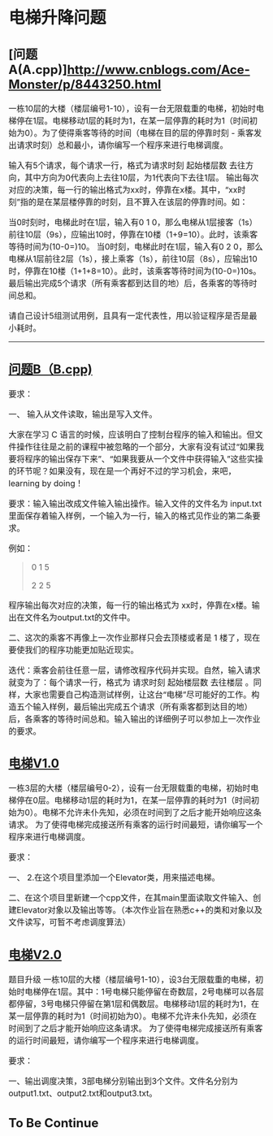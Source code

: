 ﻿<font size=3>

电梯升降问题
============

[问题A(A.cpp)]http://www.cnblogs.com/Ace-Monster/p/8443250.html
--------------
一栋10层的大楼（楼层编号1-10），设有一台无限载重的电梯，初始时电梯停在1层。电梯移动1层的耗时为1，在某一层停靠的耗时为1（时间初始为0）。为了使得乘客等待的时间（电梯在目的层的停靠时刻 - 乘客发出请求时刻）总和最小，请你编写一个程序来进行电梯调度。

输入有5个请求，每个请求一行，格式为请求时刻 起始楼层数 去往方向，其中方向为0代表向上去往10层，为1代表向下去往1层。
输出每次对应的决策，每一行的输出格式为xx时，停靠在x楼。其中，“xx时刻”指的是在某层楼停靠的时刻，且不算入在该层的停靠时间。如：

当0时刻时，电梯此时在1层，输入有0 1 0，那么电梯从1层接客（1s）前往10层（9s），应输出10时，停靠在10楼（1+9=10）。此时，该乘客等待时间为(10-0=)10。
当0时刻，电梯此时在1层，输入有0 2 0，那么电梯从1层前往2层（1s），接上乘客（1s），前往10层（8s），应输出10时，停靠在10楼（1+1+8=10）。此时，该乘客等待时间为(10-0=)10s。
最后输出完成5个请求（所有乘客都到达目的地）后，各乘客的等待时间总和。

请自己设计5组测试用例，且具有一定代表性，用以验证程序是否是最小耗时。

***

[问题B（B.cpp)](http://www.cnblogs.com/Ace-Monster/p/8460265.html)
-------------
要求：

一、 输入从文件读取，输出是写入文件。

大家在学习 C 语言的时候，应该明白了控制台程序的输入和输出。但文件操作往往是之前的课程中被忽略的一个部分，大家有没有试过“如果我要将程序的输出保存下来”、“如果我要从一个文件中获得输入”这些实操的环节呢？如果没有，现在是一个再好不过的学习机会，来吧，learning by doing！

要求：输入输出改成文件输入输出操作。输入文件的文件名为 input.txt 里面保存着输入样例，一个输入为一行，输入的格式见作业的第二条要求。

例如：

>0 1 5
>
>2 2 5

程序输出每次对应的决策，每一行的输出格式为 xx时，停靠在x楼。输出在文件名为output.txt的文件中。

二、这次的乘客不再像上一次作业那样只会去顶楼或者是 1 楼了，现在要使我们的程序功能更加贴近现实。

迭代：乘客会前往任意一层，请修改程序代码并实现。自然，输入请求就变为了：每个请求一行，格式为 请求时刻 起始楼层数 去往楼层 。同样，大家也需要自己构造测试样例，让这台“电梯”尽可能好的工作。构造五个输入样例，最后输出完成五个请求（所有乘客都到达目的地）后，各乘客的等待时间总和。输入输出的详细例子可以参加上一次作业的要求。

[电梯V1.0](http://www.cnblogs.com/Ace-Monster/p/8909828.html)
-------------
一栋3层的大楼（楼层编号0-2），设有一台无限载重的电梯，初始时电梯停在0层。电梯移动1层的耗时为1，在某一层停靠的耗时为1（时间初始为0）。电梯不允许未仆先知，必须在时间到了之后才能开始响应这条请求。
为了使得电梯完成接送所有乘客的运行时间最短，请你编写一个程序来进行电梯调度。

要求：

一、 2.在这个项目里添加一个Elevator类，用来描述电梯。

二、在这个项目里新建一个cpp文件，在其main里面读取文件输入、创建Elevator对象以及输出等等。（本次作业旨在熟悉c++的类和对象以及文件读写，可暂不考虑调度算法）

[电梯V2.0](http://www.cnblogs.com/Ace-Monster/p/9033333.html)
-------------
题目升级
一栋10层的大楼（楼层编号1-10），设3台无限载重的电梯，初始时电梯停在1层。其中：1号电梯只能停留在奇数层，2号电梯可以各层都停留，3号电梯只停留在第1层和偶数层。电梯移动1层的耗时为1，在某一层停靠的耗时为1（时间初始为0）。电梯不允许未仆先知，必须在时间到了之后才能开始响应这条请求。
为了使得电梯完成接送所有乘客的运行时间最短，请你编写一个程序来进行电梯调度。

要求：

一、输出调度决策，3部电梯分别输出到3个文件。文件名分别为output1.txt、output2.txt和output3.txt。

To Be Continue
-------------